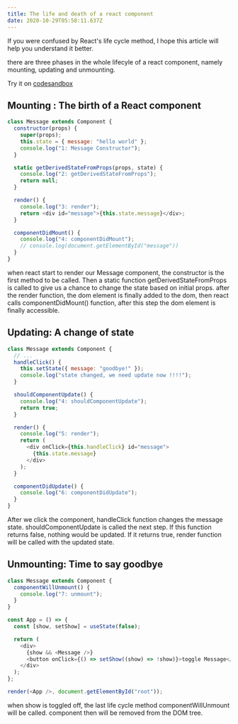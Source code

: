 ```yaml
---
title: The life and death of a react component
date: 2020-10-29T05:58:11.637Z
---
```


If you were confused by React's life cycle method, I hope this article will help you understand it better.

there are three phases in the whole lifecyle of a react component, namely mounting, updating and unmounting.

Try it on [codesandbox](https://codesandbox.io/s/component-lifecycle-j0jtn)

## Mounting : The birth of a React component

```javascript
class Message extends Component {
  constructor(props) {
    super(props);
    this.state = { message: "hello world" };
    console.log("1: Message Constructor");
  }

  static getDerivedStateFromProps(props, state) {
    console.log("2: getDerivedStateFromProps");
    return null;
  }

  render() {
    console.log("3: render");
    return <div id="message">{this.state.message}</div>;
  }

  componentDidMount() {
    console.log("4: componentDidMount");
    // console.log(document.getElementById("message"))
  }
}
```

when react start to render our Message component, the constructor is the first method to be called. Then a static function getDerivedStateFromProps is called to give us a chance to change the state based on initial props. after the render function, the dom element is finally added to the dom, then react calls componentDidMount() function, after this step the dom element is finally accessible.

## Updating: A change of state

```javascript
class Message extends Component {
  // ...
  handleClick() {
    this.setState({ message: "goodbye!" });
    console.log("state changed, we need update now !!!!");
  }

  shouldComponentUpdate() {
    console.log("4: shouldComponentUpdate");
    return true;
  }

  render() {
    console.log("5: render");
    return (
      <div onClick={this.handleClick} id="message">
        {this.state.message}
      </div>
    );
  }

  componentDidUpdate() {
    console.log("6: componentDidUpdate");
  }
}
```

After we click the component, handleClick function changes the message state. shouldComponentUpdate is called the next step. If this function returns false, nothing would be updated. If it returns true, render function will be called with the updated state.

## Unmounting: Time to say goodbye

```javascript
class Message extends Component {
  componentWillUnmount() {
    console.log("7: unmount");
  }
}

const App = () => {
  const [show, setShow] = useState(false);

  return (
    <div>
      {show && <Message />}
      <button onClick={() => setShow((show) => !show)}>toggle Message</button>
    </div>
  );
};

render(<App />, document.getElementById("root"));
```

when show is toggled off, the last life cycle method componentWillUnmount will be called. <Message /> component then will be removed from the DOM tree.
